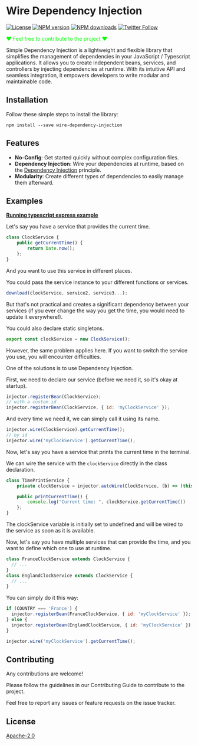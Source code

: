 # Wire Dependency Injection

[![License][license-image]][license-url] [![NPM version][npm-image]][npm-url] [![NPM downloads][npm-downloads-image]][npm-downloads-url] [![Twitter Follow][twitter-image-url]][twitter-url]

<p style="color: lime;">❤ Feel free to contribute to the project ❤ </p>

Simple Dependency Injection is a lightweight and flexible library that simplifies the management of dependencies in your JavaScript / Typescript applications. It allows you to create independent beans, services, and controllers by injecting dependencies at runtime. With its intuitive API and seamless integration, it empowers developers to write modular and maintainable code.

## Installation

Follow these simple steps to install the library:

```shell
npm install --save wire-dependency-injection
```

## Features

- **No-Config**: Get started quickly without complex configuration files.
- **Dependency Injection**: Wire your dependencies at runtime, based on the [Dependency Injection](https://en.wikipedia.org/wiki/Dependency_injection) principle.
- **Modularity**: Create different types of dependencies to easily manage them afterward.

## Examples

**[Running typescript express example](https://github.com/leopoldhub/example-wire-dependency-injection)**

Let's say you have a service that provides the current time.

```javascript
class ClockService {
    public getCurrentTime() {
        return Date.now();
    };
}
```

And you want to use this service in different places.

You could pass the service instance to your different functions or services.

```javascript
download(clockService, service2, service3...);
```

But that's not practical and creates a significant dependency between your services (if you ever change the way you get the time, you would need to update it everywhere!).

You could also declare static singletons.

```javascript
export const clockService = new ClockService();
```

However, the same problem applies here. If you want to switch the service you use, you will encounter difficulties.

One of the solutions is to use Dependency Injection.

First, we need to declare our service (before we need it, so it's okay at startup).

```javascript
injector.registerBean(ClockService);
// with a custom id
injector.registerBean(ClockService, { id: 'myClockService' });
```

And every time we need it, we can simply call it using its name.

```javascript
injector.wire(ClockService).getCurrentTime();
// by id
injector.wire('myClockService').getCurrentTime();
```

Now, let's say you have a service that prints the current time in the terminal.

We can wire the service with the `clockService` directly in the class declaration.

```javascript
class TimePrintService {
    private clockService = injector.autoWire(ClockService, (b) => (this.clockService = b));

    public printCurrentTime() {
        console.log("Current time: ", clockService.getCurrentTime())
    };
}
```

The clockService variable is initially set to undefined and will be wired to the service as soon as it is available.

Now, let's say you have multiple services that can provide the time, and you want to define which one to use at runtime.

```javascript
class FranceClockService extends ClockService {
  // ...
}
class EnglandClockService extends ClockService {
  // ...
}
```

You can simply do it this way:

```javascript
if (COUNTRY === 'France') {
  injector.registerBean(FranceClockService, { id: 'myClockService' });
} else {
  injector.registerBean(EnglandClockService, { id: 'myClockService' });
}

injector.wire('myClockService').getCurrentTime();
```

## Contributing

Any contributions are welcome!

Please follow the guidelines in our Contributing Guide to contribute to the project.

Feel free to report any issues or feature requests on the issue tracker.

## License

[Apache-2.0](LICENSE)

[license-image]: https://img.shields.io/github/license/leopoldhub/wire-dependency-injection.svg
[license-url]: https://github.com/leopoldhub/wire-dependency-injection/blob/master/LICENSE
[npm-image]: https://img.shields.io/npm/v/wire-dependency-injection.svg
[npm-url]: https://www.npmjs.com/package/wire-dependency-injection
[npm-downloads-image]: https://img.shields.io/npm/dm/wire-dependency-injection.svg
[npm-downloads-url]: https://www.npmjs.com/package/wire-dependency-injection
[twitter-image-url]: https://img.shields.io/twitter/follow/hubert_leopold
[twitter-url]: https://twitter.com/hubert_leopold
